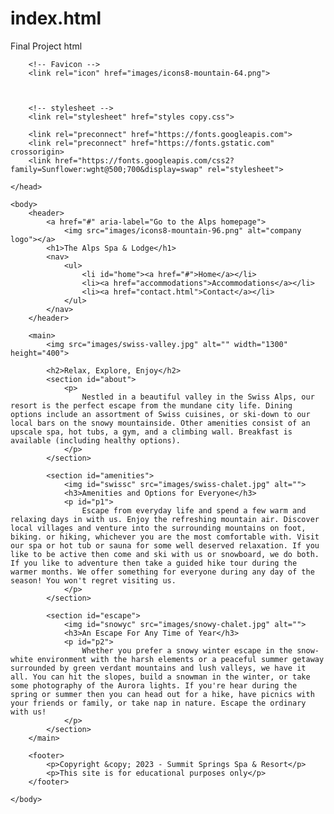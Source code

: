# index.html
Final Project html

<!DOCTYPE html>
<html lang="en">
    <head>
        <meta charset="utf-8">
        <title>The Alps Spa & Lodge</title>
        <meta name="author" content="Jesus Lomeli-Gonzalez">
        <meta name="description" content="Looking for an exciting new adventure, come to The Alps Spa & Lodge">

        <!-- Favicon -->
        <link rel="icon" href="images/icons8-mountain-64.png">
    


        <!-- stylesheet -->
        <link rel="stylesheet" href="styles copy.css">
        
        <link rel="preconnect" href="https://fonts.googleapis.com">
        <link rel="preconnect" href="https://fonts.gstatic.com" crossorigin>
        <link href="https://fonts.googleapis.com/css2?family=Sunflower:wght@500;700&display=swap" rel="stylesheet">

    </head>
    
    <body>
        <header>
            <a href="#" aria-label="Go to the Alps homepage">
                <img src="images/icons8-mountain-96.png" alt="company logo"></a>
            <h1>The Alps Spa & Lodge</h1>
            <nav>
                <ul>
                    <li id="home"><a href="#">Home</a></li>
                    <li><a href="accommodations">Accommodations</a></li>
                    <li><a href="contact.html">Contact</a></li>
                </ul>
            </nav>
        </header>

        <main>
            <img src="images/swiss-valley.jpg" alt="" width="1300" height="400">

            <h2>Relax, Explore, Enjoy</h2>
            <section id="about">
                <p>
                    Nestled in a beautiful valley in the Swiss Alps, our resort is the perfect escape from the mundane city life. Dining options include an assortment of Swiss cuisines, or ski-down to our local bars on the snowy mountainside. Other amenities consist of an upscale spa, hot tubs, a gym, and a climbing wall. Breakfast is available (including healthy options).
                </p>
            </section>

            <section id="amenities">
                <img id="swissc" src="images/swiss-chalet.jpg" alt="">
                <h3>Amenities and Options for Everyone</h3>
                <p id="p1">
                    Escape from everyday life and spend a few warm and relaxing days in with us. Enjoy the refreshing mountain air. Discover local villages and venture into the surrounding mountains on foot, biking. or hiking, whichever you are the most comfortable with. Visit our spa or hot tub or sauna for some well deserved relaxation. If you like to be active then come and ski with us or snowboard, we do both. If you like to adventure then take a guided hike tour during the warmer months. We offer something for everyone during any day of the season! You won't regret visiting us.
                </p>
            </section>

            <section id="escape">
                <img id="snowyc" src="images/snowy-chalet.jpg" alt="">
                <h3>An Escape For Any Time of Year</h3>
                <p id="p2">
                    Whether you prefer a snowy winter escape in the snow-white environment with the harsh elements or a peaceful summer getaway surrounded by green verdant mountains and lush valleys, we have it all. You can hit the slopes, build a snowman in the winter, or take some photography of the Aurora lights. If you're hear during the spring or summer then you can head out for a hike, have picnics with your friends or family, or take nap in nature. Escape the ordinary with us!
                </p>
            </section>
        </main>

        <footer>
            <p>Copyright &copy; 2023 - Summit Springs Spa & Resort</p>
            <p>This site is for educational purposes only</p>
        </footer>

    </body>
</html>
